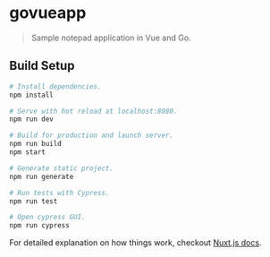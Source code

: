 # govueapp

> Sample notepad application in Vue and Go.

## Build Setup

``` bash
# Install dependencies.
npm install

# Serve with hot reload at localhost:8080.
npm run dev

# Build for production and launch server.
npm run build
npm start

# Generate static project.
npm run generate

# Run tests with Cypress.
npm run test

# Open cypress GUI.
npm run cypress
```

For detailed explanation on how things work, checkout [Nuxt.js docs](https://nuxtjs.org).
